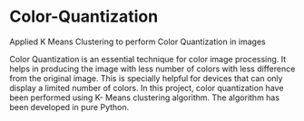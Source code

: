 # Color-Quantization
Applied K Means Clustering to perform Color Quantization in images


Color Quantization is an essential technique for color image processing. It helps in producing the image with less number of colors with less difference from the original image. This is specially helpful for devices that can only display a limited number of colors. 
In this project, color quantization have been performed using K- Means clustering algorithm. The algorithm has been developed in pure Python.
